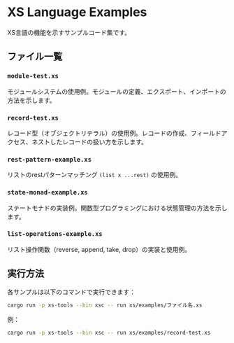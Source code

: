 # XS Language Examples

XS言語の機能を示すサンプルコード集です。

## ファイル一覧

### `module-test.xs`
モジュールシステムの使用例。モジュールの定義、エクスポート、インポートの方法を示します。

### `record-test.xs`
レコード型（オブジェクトリテラル）の使用例。レコードの作成、フィールドアクセス、ネストしたレコードの扱い方を示します。

### `rest-pattern-example.xs`
リストのrestパターンマッチング `(list x ...rest)` の使用例。

### `state-monad-example.xs`
ステートモナドの実装例。関数型プログラミングにおける状態管理の方法を示します。

### `list-operations-example.xs`
リスト操作関数（reverse, append, take, drop）の実装と使用例。

## 実行方法

各サンプルは以下のコマンドで実行できます：

```bash
cargo run -p xs-tools --bin xsc -- run xs/examples/ファイル名.xs
```

例：
```bash
cargo run -p xs-tools --bin xsc -- run xs/examples/record-test.xs
```